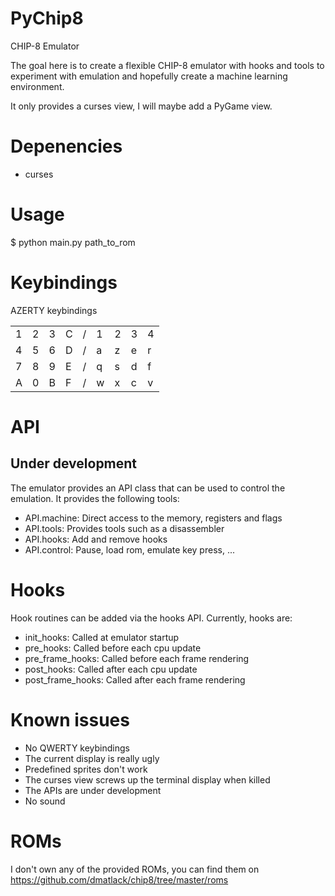 # PyChip8
 CHIP-8 Emulator

The goal here is to create a flexible CHIP-8 emulator with hooks and tools to experiment with emulation and hopefully create a machine learning environment.

It only provides a curses view, I will maybe add a PyGame view.

# Depenencies
- curses


# Usage
$ python main.py path_to_rom

# Keybindings
AZERTY keybindings

| | | | | | | | | |
|---|---|---|---|---|---|---|---|---|
|1|2|3|C|/|1|2|3|4|
|4|5|6|D|/|a|z|e|r|
|7|8|9|E|/|q|s|d|f|
|A|0|B|F|/|w|x|c|v|

# API
## Under development
The emulator provides an API class that can be used to control the emulation. It provides the following tools:
- API.machine: Direct access to the memory, registers and flags
- API.tools: Provides tools such as a disassembler
- API.hooks: Add and remove hooks
- API.control: Pause, load rom, emulate key press, ...

# Hooks
Hook routines can be added via the hooks API. Currently, hooks are:
- init_hooks: Called at emulator startup
- pre_hooks: Called before each cpu update
- pre_frame_hooks: Called before each frame rendering
- post_hooks: Called after each cpu update
- post_frame_hooks: Called after each frame rendering

# Known issues
- No QWERTY keybindings
- The current display is really ugly
- Predefined sprites don't work
- The curses view screws up the terminal display when killed
- The APIs are under development
- No sound

# ROMs
I don't own any of the provided ROMs, you can find them on 
https://github.com/dmatlack/chip8/tree/master/roms
